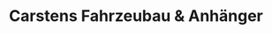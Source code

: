 ---
title: "Carstens Fahrzeubau & Anhänger"
url: /rade/carstens-fahrzeubau-und-anhaenger/
shop: Autowerkstatt
---